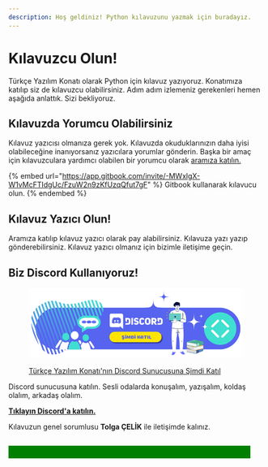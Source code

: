```yaml
---
description: Hoş geldiniz! Python kılavuzunu yazmak için buradayız.
---
```


# Kılavuzcu Olun!

Türkçe Yazılım Konatı olarak Python için kılavuz yazıyoruz. Konatımıza katılıp siz de kılavuzcu olabilirsiniz. Adım adım izlemeniz gerekenleri hemen aşağıda anlattık. Sizi bekliyoruz.

## Kılavuzda Yorumcu Olabilirsiniz

Kılavuz yazıcısı olmanıza gerek yok. Kılavuzda okuduklarınızın daha iyisi olabileceğine inanıyorsanız yazıcılara yorumlar gönderin. Başka bir amaç için kılavuzculara yardımcı olabilen bir yorumcu olarak [aramıza katılın.](https://app.gitbook.com/invite/-MWxlgX-W1vMcFTIdgUc/FzuW2n9zKfUzqQfut7gF)

{% embed url="https://app.gitbook.com/invite/-MWxlgX-W1vMcFTIdgUc/FzuW2n9zKfUzqQfut7gF" %}
Gitbook kullanarak kılavucu olun.
{% endembed %}

## Kılavuz Yazıcı Olun!

Aramıza katılıp kılavuz yazıcı olarak pay alabilirsiniz. Kılavuza yazı yazıp gönderebilirsiniz. Kılavuz yazıcı olmanız için bizimle iletişime geçin.

## Biz Discord Kullanıyoruz!

<figure><img src=".gitbook/assets/Discord_Sunucusu.png" alt=""><figcaption><p><a href="https://turkceyazilimkonati.com/discord">Türkçe Yazılım Konatı'nın Discord Sunucusuna Şimdi Katıl</a></p></figcaption></figure>

Discord sunucusuna katılın. Sesli odalarda konuşalım, yazışalım, koldaş olalım, arkadaş olalım.&#x20;

****[**Tıklayın Discord'a katılın.**](https://turkceyazilimkonati.com/discord)****

Kılavuzun genel sorumlusu **Tolga ÇELİK** ile iletişimde kalınız.

## &#x20;<mark style="color:green;background-color:green;">**Yardımcı olabileceğimiz başka bir konu var mı?**</mark>&#x20;



